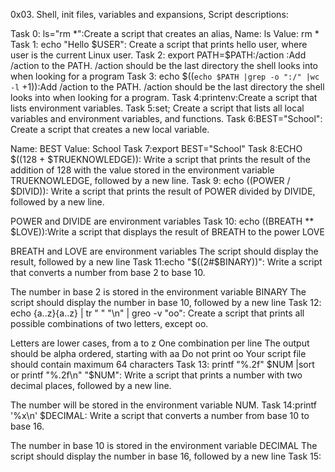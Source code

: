 0x03. Shell, init files, variables and expansions, Script descriptions:

Task 0: ls="rm *":Create a script that creates an alias, Name: ls Value: rm *
Task 1: echo "Hello $USER": Create a script that prints hello user, where user is the current Linux user.
Task 2: export PATH=$PATH:/action :Add /action to the PATH. /action should be the last directory the shell looks into when looking for a program
Task 3: echo $((`echo $PATH |grep -o ":/" |wc -l` +1)):Add /action to the PATH. /action should be the last directory the shell looks into when looking for a program.
Task 4:printenv:Create a script that lists environment variables.
Task 5:set; Create a script that lists all local variables and environment variables, and functions.
Task 6:BEST="School": Create a script that creates a new local variable.

Name: BEST
Value: School
Task 7:export BEST="School"
Task 8:ECHO $((128 + $TRUEKNOWLEDGE)): Write a script that prints the result of the addition of 128 with the value stored in the environment variable TRUEKNOWLEDGE, followed by a new line.
Task 9: echo $(($POWER / $DIVID)): Write a script that prints the result of POWER divided by DIVIDE, followed by a new line.

POWER and DIVIDE are environment variables
Task 10: echo $(($BREATH ** $LOVE)):Write a script that displays the result of BREATH to the power LOVE

BREATH and LOVE are environment variables
The script should display the result, followed by a new line
Task 11:echo "$((2#$BINARY))": Write a script that converts a number from base 2 to base 10.

The number in base 2 is stored in the environment variable BINARY
The script should display the number in base 10, followed by a new line
Task 12: echo {a..z}{a..z} | tr " " "\n" | greo -v "oo": Create a script that prints all possible combinations of two letters, except oo.

Letters are lower cases, from a to z
One combination per line
The output should be alpha ordered, starting with aa
Do not print oo
Your script file should contain maximum 64 characters
Task 13: printf "%.2f" $NUM |sort or printf "%.2f\n" "$NUM": Write a script that prints a number with two decimal places, followed by a new line.

The number will be stored in the environment variable NUM.
Task 14:printf '%x\n' $DECIMAL: Write a script that converts a number from base 10 to base 16.

The number in base 10 is stored in the environment variable DECIMAL
The script should display the number in base 16, followed by a new line
Task 15:

